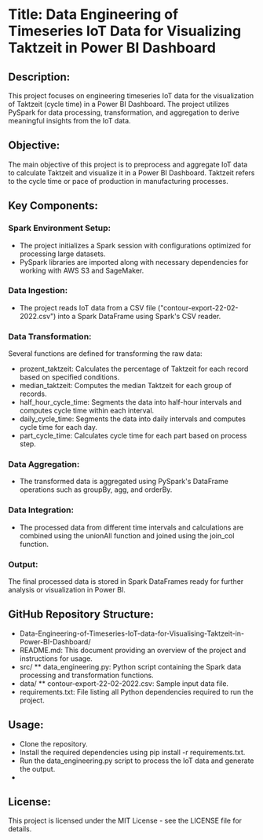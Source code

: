 # Title: Data Engineering of Timeseries IoT Data for Visualizing Taktzeit in Power BI Dashboard

## Description:
This project focuses on engineering timeseries IoT data for the visualization of Taktzeit (cycle time) in a Power BI Dashboard. The project utilizes PySpark for data processing, transformation, and aggregation to derive meaningful insights from the IoT data.

## Objective:
The main objective of this project is to preprocess and aggregate IoT data to calculate Taktzeit and visualize it in a Power BI Dashboard. Taktzeit refers to the cycle time or pace of production in manufacturing processes.

## Key Components:

### Spark Environment Setup:

* The project initializes a Spark session with configurations optimized for processing large datasets.
* PySpark libraries are imported along with necessary dependencies for working with AWS S3 and SageMaker.
### Data Ingestion:

* The project reads IoT data from a CSV file ("contour-export-22-02-2022.csv") into a Spark DataFrame using Spark's CSV reader.
### Data Transformation:

Several functions are defined for transforming the raw data:
* prozent_taktzeit: Calculates the percentage of Taktzeit for each record based on specified conditions.
* median_taktzeit: Computes the median Taktzeit for each group of records.
* half_hour_cycle_time: Segments the data into half-hour intervals and computes cycle time within each interval.
* daily_cycle_time: Segments the data into daily intervals and computes cycle time for each day.
* part_cycle_time: Calculates cycle time for each part based on process step.
### Data Aggregation:

* The transformed data is aggregated using PySpark's DataFrame operations such as groupBy, agg, and orderBy.
### Data Integration:

* The processed data from different time intervals and calculations are combined using the unionAll function and joined using the join_col function.
### Output:

The final processed data is stored in Spark DataFrames ready for further analysis or visualization in Power BI.
## GitHub Repository Structure:

* Data-Engineering-of-Timeseries-IoT-data-for-Visualising-Taktzeit-in-Power-BI-Dashboard/
* README.md: This document providing an overview of the project and instructions for usage.
* src/
** data_engineering.py: Python script containing the Spark data processing and transformation functions.
* data/
** contour-export-22-02-2022.csv: Sample input data file.
* requirements.txt: File listing all Python dependencies required to run the project.
## Usage:

* Clone the repository.
* Install the required dependencies using pip install -r requirements.txt.
* Run the data_engineering.py script to process the IoT data and generate the output.
* 
## License:

This project is licensed under the MIT License - see the LICENSE file for details.
